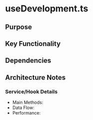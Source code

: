 # useDevelopment.ts

## Purpose

## Key Functionality

## Dependencies

## Architecture Notes

### Service/Hook Details
- Main Methods: 
- Data Flow: 
- Performance: 

